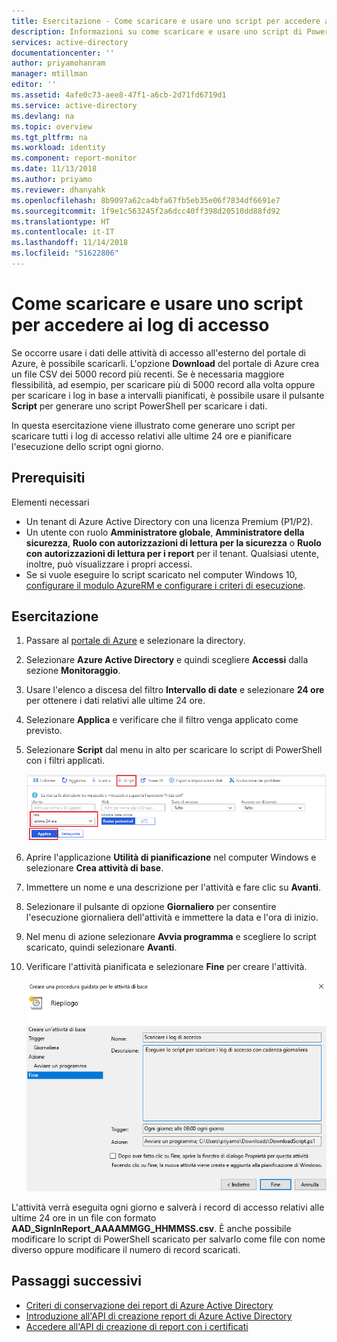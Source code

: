 ```yaml
---
title: Esercitazione - Come scaricare e usare uno script per accedere ai log di accesso | Microsoft Docs
description: Informazioni su come scaricare e usare uno script di PowerShell per accedere ai log di accesso.
services: active-directory
documentationcenter: ''
author: priyamohanram
manager: mtillman
editor: ''
ms.assetid: 4afe0c73-aee8-47f1-a6cb-2d71fd6719d1
ms.service: active-directory
ms.devlang: na
ms.topic: overview
ms.tgt_pltfrm: na
ms.workload: identity
ms.component: report-monitor
ms.date: 11/13/2018
ms.author: priyamo
ms.reviewer: dhanyahk
ms.openlocfilehash: 8b9097a62ca4bfa67fb5eb35e06f7834df6691e7
ms.sourcegitcommit: 1f9e1c563245f2a6dcc40ff398d20510dd88fd92
ms.translationtype: HT
ms.contentlocale: it-IT
ms.lasthandoff: 11/14/2018
ms.locfileid: "51622806"
---
```

# <a name="tutorial-how-to-download-and-use-a-script-to-access-sign-in-logs"></a>Come scaricare e usare uno script per accedere ai log di accesso

Se occorre usare i dati delle attività di accesso all'esterno del portale di Azure, è possibile scaricarli. L'opzione **Download** del portale di Azure crea un file CSV dei 5000 record più recenti. Se è necessaria maggiore flessibilità, ad esempio, per scaricare più di 5000 record alla volta oppure per scaricare i log in base a intervalli pianificati, è possibile usare il pulsante **Script** per generare uno script PowerShell per scaricare i dati.

In questa esercitazione viene illustrato come generare uno script per scaricare tutti i log di accesso relativi alle ultime 24 ore e pianificare l'esecuzione dello script ogni giorno. 

## <a name="prerequisites"></a>Prerequisiti

Elementi necessari

* Un tenant di Azure Active Directory con una licenza Premium (P1/P2). 
* Un utente con ruolo **Amministratore globale**, **Amministratore della sicurezza**, **Ruolo con autorizzazioni di lettura per la sicurezza** o **Ruolo con autorizzazioni di lettura per i report** per il tenant. Qualsiasi utente, inoltre, può visualizzare i propri accessi. 
* Se si vuole eseguire lo script scaricato nel computer Windows 10, [configurare il modulo AzureRM e configurare i criteri di esecuzione](concept-sign-ins.md#running-the-script-on-a-windows-10-machine).

## <a name="tutorial"></a>Esercitazione

1. Passare al [portale di Azure](https://portal.azure.com) e selezionare la directory.
2. Selezionare **Azure Active Directory** e quindi scegliere **Accessi** dalla sezione **Monitoraggio**. 
3. Usare l'elenco a discesa del filtro **Intervallo di date** e selezionare **24 ore** per ottenere i dati relativi alle ultime 24 ore. 
4. Selezionare **Applica** e verificare che il filtro venga applicato come previsto. 
5. Selezionare **Script** dal menu in alto per scaricare lo script di PowerShell con i filtri applicati.

     ![Scaricare lo script](./media/tutorial-signin-logs-download-script/download-script.png)
     
6. Aprire l'applicazione **Utilità di pianificazione** nel computer Windows e selezionare **Crea attività di base**.
7. Immettere un nome e una descrizione per l'attività e fare clic su **Avanti**.
8. Selezionare il pulsante di opzione **Giornaliero** per consentire l'esecuzione giornaliera dell'attività e immettere la data e l'ora di inizio.
9. Nel menu di azione selezionare **Avvia programma** e scegliere lo script scaricato, quindi selezionare **Avanti**. 
10. Verificare l'attività pianificata e selezionare **Fine** per creare l'attività.

     ![Creare un'attività](./media/tutorial-signin-logs-download-script/create-task.png)

L'attività verrà eseguita ogni giorno e salverà i record di accesso relativi alle ultime 24 ore in un file con formato **AAD_SignInReport_AAAAMMGG_HHMMSS.csv**. È anche possibile modificare lo script di PowerShell scaricato per salvarlo come file con nome diverso oppure modificare il numero di record scaricati. 

## <a name="next-steps"></a>Passaggi successivi

* [Criteri di conservazione dei report di Azure Active Directory](reference-reports-data-retention.md)
* [Introduzione all'API di creazione report di Azure Active Directory](concept-reporting-api.md)
* [Accedere all'API di creazione di report con i certificati](tutorial-access-api-with-certificates.md)
